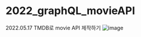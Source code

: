 # 2022_graphQL_movieAPI
2022.05.17 TMDB로 movie API 제작하기
![image](https://user-images.githubusercontent.com/76803855/182126040-080c99be-7a89-473b-a228-497bb6ca5ebe.png)


